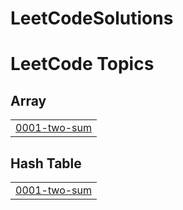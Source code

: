 # LeetCodeSolutions
<!---LeetCode Topics Start-->
# LeetCode Topics
## Array
|  |
| ------- |
| [0001-two-sum](https://github.com/yadukrishnan2004/LeetCodeSolutions/tree/master/0001-two-sum) |
## Hash Table
|  |
| ------- |
| [0001-two-sum](https://github.com/yadukrishnan2004/LeetCodeSolutions/tree/master/0001-two-sum) |
<!---LeetCode Topics End-->